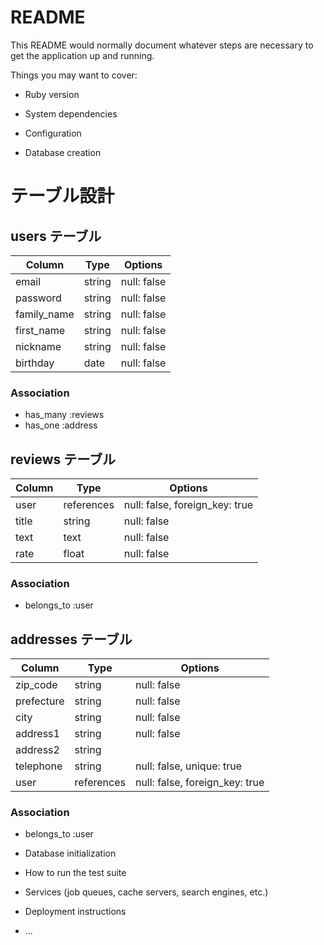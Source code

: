# README

This README would normally document whatever steps are necessary to get the
application up and running.

Things you may want to cover:

* Ruby version

* System dependencies

* Configuration

* Database creation
# テーブル設計

## users テーブル

| Column          | Type   | Options                      |
| --------------- | ------ | ---------------------------- |
| email           | string | null: false                  |
| password        | string | null: false                  |
| family_name     | string | null: false                  |
| first_name      | string | null: false                  |
| nickname        | string | null: false                  |
| birthday        | date   | null: false                  |
### Association

- has_many :reviews
- has_one :address


## reviews テーブル

| Column         | Type       | Options                        |
| -------------- | ---------- | ------------------------------ |
| user           | references | null: false, foreign_key: true |
| title          | string     | null: false                    |
| text           | text       | null: false                    |
| rate           | float      | null: false                    |
### Association

- belongs_to :user

## addresses テーブル

| Column         | Type       | Options                        |
| -------------- | ---------- | ------------------------------ |
| zip_code       | string     | null: false                    |
| prefecture     | string     | null: false                    |
| city           | string     | null: false                    |
| address1       | string     | null: false                    |
| address2       | string     |                                |
| telephone      | string     | null: false, unique: true      |
| user           | references | null: false, foreign_key: true |
### Association

- belongs_to :user


* Database initialization

* How to run the test suite

* Services (job queues, cache servers, search engines, etc.)

* Deployment instructions

* ...
